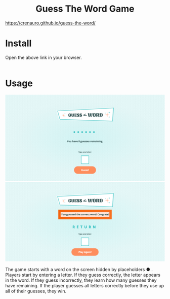 <h1 align="center">Guess The Word Game</h1>

https://crenauro.github.io/guess-the-word/

# Install

Open the above link in your browser.
<br/>
<br/>

# Usage

![start](assets/guess-the-word-start.png)
![end](assets/guess-the-word-end.png)

The game starts with a word on the screen hidden by placeholders ● . Players start by entering a letter. If they guess correctly, the letter appears in the word.
If they guess incorrectly, they learn how many guesses they have remaining. If the player guesses all letters correctly before they use up all of their guesses, they win.
